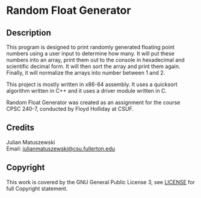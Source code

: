 # Random Float Generator

## Description

This program is designed to print randomly generated floating point numbers using a user input to determine how many. It will put these numbers into an array, print them out to the console in hexadecimal and scientific decimal form. It will then sort the array and print them again. Finally, it will normalize the arrays into number between 1 and 2.

This project is mostly written in x86-64 assembly. It uses a quicksort algorithm written in C++ and it uses a driver module written in C.

Random Float Generator was created as an assignment for the course CPSC 240-7, conducted by Floyd Holliday at CSUF.

## Credits
Julian Matuszewski     
Email: julianmatuszewski@csu.fullerton.edu

## Copyright
This work is covered by the GNU General Public License 3, see [LICENSE]() for full Copyright statement.